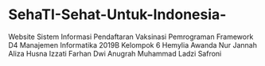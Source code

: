 # SehaTI-Sehat-Untuk-Indonesia-
Website Sistem Informasi Pendaftaran Vaksinasi
Pemrograman Framework
D4 Manajemen Informatika 2019B
Kelompok 6
Hemylia Awanda Nur Jannah
Aliza Husna Izzati
Farhan Dwi Anugrah
Muhammad Ladzi Safroni
